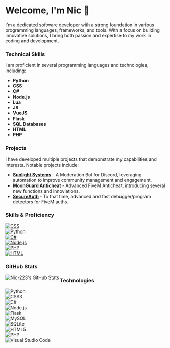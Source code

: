 # Welcome, I'm Nic 👋

I'm a dedicated software developer with a strong foundation in various programming languages, frameworks, and tools. With a focus on building innovative solutions, I bring both passion and expertise to my work in coding and development.

### Technical Skills
I am proficient in several programming languages and technologies, including:

- **Python**
- **CSS**
- **C#**
- **Node.js**
- **Lua**
- **JS**
- **VueJS**
- **Flask**
- **SQL Databases**
- **HTML**
- **PHP**

### Projects
I have developed multiple projects that demonstrate my capabilities and interests. Notable projects include:

- **[Sunlight Systems](https://github.com/Nic-223/Sunlight-systems)** - A Moderation Bot for Discord, leveraging automation to improve community management and engagement.
- **[MoonGuard Anticheat](https://github.com/Nic-223/Moonguard-Fivem-Anticheat)** - Advanced FiveM Anticheat, introducing several new functions and innoviations.
- **[SecureAuth](https://github.com/Nic-223/Secureauth)** - To that time, advanced and fast debugger/program detectors for FiveM auths.
### Skills & Proficiency

[![CSS](https://img.shields.io/badge/CSS-Expert-orange)](https://shields.io/)  
[![Python](https://img.shields.io/badge/Python-Expert-blue)](https://shields.io/)  
[![C#](https://img.shields.io/badge/C%23-Pro-green)](https://shields.io/)  
[![Node.js](https://img.shields.io/badge/Node.js-Intermediate-339933?style=flat&logo=node.js&logoColor=white)](https://nodejs.org/en/)  
[![PHP](https://img.shields.io/badge/PHP-Intermediate-777BB4?style=flat&logo=php&logoColor=white)](https://www.php.net/)  
[![HTML](https://img.shields.io/badge/HTML-Expert-E34F26?style=flat&logo=html5&logoColor=white)](https://developer.mozilla.org/en-US/docs/Web/HTML)

### GitHub Stats

<img align="left" alt="Nic-223's GitHub Stats" src="https://github-readme-stats.vercel.app/api?username=Nic-223&show_icons=true&hide_border=true&count_private=true&theme=tokyonight" />

### Technologies

![Python](https://img.shields.io/badge/-Python-3776AB?style=flat-square&logo=Python&logoColor=white)  
![CSS3](https://img.shields.io/badge/-CSS3-1572B6?style=flat-square&logo=CSS3&logoColor=white)  
![C#](https://img.shields.io/badge/-C%23-239120?style=flat-square&logo=C-sharp&logoColor=white)  
![Node.js](https://img.shields.io/badge/-Node.js-339933?style=flat-square&logo=Node.js&logoColor=white)  
![Flask](https://img.shields.io/badge/-Flask-000000?style=flat-square&logo=Flask&logoColor=white)  
![MySQL](https://img.shields.io/badge/-MySQL-4479A1?style=flat-square&logo=MySQL&logoColor=white)  
![SQLite](https://img.shields.io/badge/-SQLite-003B57?style=flat-square&logo=SQLite&logoColor=white)  
![HTML5](https://img.shields.io/badge/-HTML5-E34F26?style=flat-square&logo=HTML5&logoColor=white)  
![PHP](https://img.shields.io/badge/-PHP-777BB4?style=flat-square&logo=PHP&logoColor=white)  
![Visual Studio Code](https://img.shields.io/badge/-Visual%20Studio%20Code-007ACC?style=flat-square&logo=Visual%20Studio%20Code&logoColor=white)
